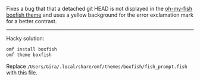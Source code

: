 Fixes a bug that that a detached git HEAD is not displayed in the [oh-my-fish boxfish theme](https://github.com/joelwanner/theme-boxfish) and uses a yellow background for the error exclamation mark for a better contrast.

---

Hacky solution:

```bash
omf install boxfish
omf theme boxfish
```

Replace `/Users/Gira/.local/share/omf/themes/boxfish/fish_prompt.fish` with this file.
